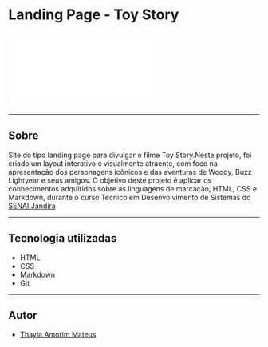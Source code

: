 # Landing Page - Toy Story

![](./img/printToy%20Story.htm)

---
## Sobre
Site do tipo landing page para divulgar o filme Toy Story.Neste projeto, foi criado um layout interativo e visualmente atraente, com foco na apresentação dos personagens icônicos e das aventuras de Woody, Buzz Lightyear e seus amigos. O objetivo deste projeto é aplicar os conhecimentos adquiridos sobre as linguagens de marcação, HTML, CSS e Markdown, durante o curso Técnico em Desenvolvimento de Sistemas do [SENAI Jandira](https://sp.senai.br/unidade/jandira/)

---

## Tecnologia utilizadas
- HTML
- CSS
- Markdown
- Git


---


## Autor

- [Thayla Amorim Mateus](https://www.linkedin.com/feed/)

